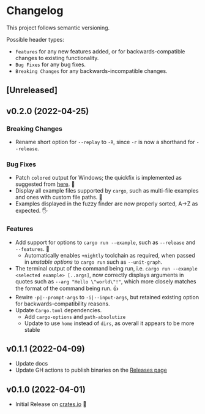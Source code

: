 # Changelog

This project follows semantic versioning.

Possible header types:

- `Features` for any new features added, or for backwards-compatible
  changes to existing functionality.
- `Bug Fixes` for any bug fixes.
- `Breaking Changes` for any backwards-incompatible changes.

## [Unreleased]
<!--
### Features
- Added a new struct `MyStruct` with the following methods:
  - `my_method()`
  - `other_method()`
-->

## v0.2.0 (2022-04-25)

### Breaking Changes
- Rename short option for `--replay` to `-R`, since `-r` is now a shorthand for `--release`.

### Bug Fixes
- Patch `colored` output for Windows; the quickfix is implemented as suggested from [here](https://docs.rs/colored/1.9.3/x86_64-pc-windows-msvc/colored/control/fn.set_virtual_terminal.html).  🙌
- Display all example files supported by `cargo`, such as multi-file examples and ones with custom file paths. 🎉
- Examples displayed in the fuzzy finder are now properly sorted, A->Z as expected. 🖐️

### Features
- Add support for options to `cargo run --example`, such as `--release` and `--features`. 🎉
  - Automatically enables `+nightly` toolchain as required, when passed in *unstable options* to `cargo run` such as `--unit-graph`.
- The terminal output of the command being run, i.e. `cargo run --example <selected example> [..args]`, now correctly displays arguments in quotes such as `--arg "Hello \"world\"!"`, which more closely matches the format of the command being run. 👍
- Rewire `-p|--prompt-args` to `-i|--input-args`, but retained existing option for backwards-compatibility reasons.
- Update `Cargo.toml` dependencies.
  - Add `cargo-options` and `path-absolutize`
  - Update to use `home` instead of `dirs`, as overall it appears to be more stable

## v0.1.1 (2022-04-09)

- Update docs
- Update GH actions to publish binaries on the [Releases page]

[Releases page]: https://github.com/rnag/cargo-rx/releases

## v0.1.0 (2022-04-01)

- Initial Release on [crates.io] :tada:

[crates.io]: https://crates.io/crates/cargo-rx
